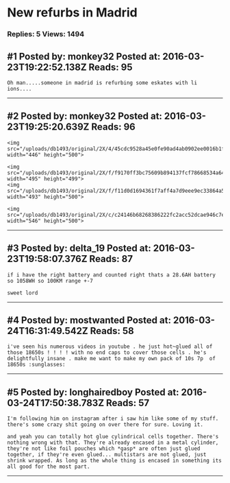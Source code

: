 # New refurbs in Madrid

### Replies: 5 Views: 1494

## \#1 Posted by: monkey32 Posted at: 2016-03-23T19:22:52.138Z Reads: 95

```
Oh man.....someone in madrid is refurbing some eskates with li ions....
```

---
## \#2 Posted by: monkey32 Posted at: 2016-03-23T19:25:20.639Z Reads: 96

```
<img src="/uploads/db1493/original/2X/4/45cdc9528a45e0fe90ad4ab0902ee0016b1f5b99.png" width="446" height="500">

<img src="/uploads/db1493/original/2X/f/f9170ff3bc75609b894137fcf78668534a64ff3b.png" width="495" height="499">
<img src="/uploads/db1493/original/2X/f/f11d0d1694361f7aff4a7d9eee9ec33864a5004c.png" width="493" height="500">

<img src="/uploads/db1493/original/2X/c/c24146b68268386222fc2acc52dcae946c7ed432.png" width="546" height="500">
```

---
## \#3 Posted by: delta_19 Posted at: 2016-03-23T19:58:07.376Z Reads: 87

```
if i have the right battery and counted right thats a 28.6AH battery so 1058WH so 100KM range +-7

sweet lord
```

---
## \#4 Posted by: mostwanted Posted at: 2016-03-24T16:31:49.542Z Reads: 58

```
i've seen his numerous videos in youtube . he just hot~glued all of those 18650s ! ! ! ! with no end caps to cover those cells . he's delightfully insane . make me want to make my own pack of 10s 7p  of 18650s :sunglasses:
```

---
## \#5 Posted by: longhairedboy Posted at: 2016-03-24T17:50:38.783Z Reads: 57

```
I'm following him on instagram after i saw him like some of my stuff.  there's some crazy shit going on over there for sure. Loving it. 

and yeah you can totally hot glue cylindrical cells together. There's nothing wrong with that. They're already encased in a metal cylinder, they're not like foil pouches which *gasp* are often just glued together, if they're even glued... multistars are not glued, just shrink wrapped. As long as the whole thing is encased in something its all good for the most part.
```

---
